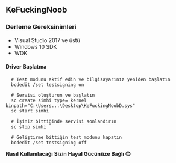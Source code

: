 ## KeFuckingNoob

### Derleme Gereksinimleri
 - Visual Studio 2017 ve üstü 
 - Windows 10 SDK
 - WDK

#### Driver Başlatma

      # Test modunu aktif edin ve bilgisayarınız yeniden başlatın
	  bcdedit /set testsigning on

	  # Servisi oluşturun ve başlatın
	  sc create simhi type= kernel binpath="C:\Users...\Desktop\KeFuckingNoobD.sys"
	  sc start simhi
	 
	  # İşiniz bittiğinde servisi sonlandırın
	  sc stop simhi
  
	  # Geliştirme bittiğin test modunu kapatın
	  bcdedit /set testsigning off



**Nasıl Kullanılacağı Sizin Hayal Gücünüze Bağlı :blush:**